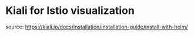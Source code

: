 # Kiali for Istio visualization

source: https://kiali.io/docs/installation/installation-guide/install-with-helm/

